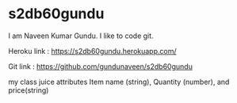 # s2db60gundu

I am Naveen Kumar Gundu. I like to code git.

Heroku link : https://s2db60gundu.herokuapp.com/

Git link :  https://github.com/gundunaveen/s2db60gundu

my class juice attributes Item name (string), Quantity (number), and price(string)
